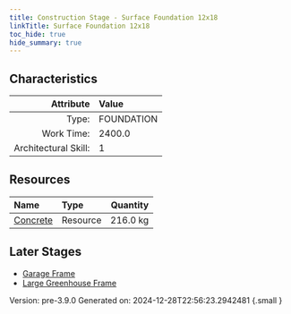 ```yaml
---
title: Construction Stage - Surface Foundation 12x18
linkTitle: Surface Foundation 12x18
toc_hide: true
hide_summary: true
---
```


## Characteristics

| Attribute      | Value |
|--------:|:------|
|Type:|FOUNDATION|
|Work Time:|2400.0|
|Architectural Skill:|1|

## Resources

| Name | Type | Quantity |
|:-----|:-----|-----:|
|[Concrete](/docs/definitions/resource/concrete)|Resource|216.0 kg|

## Later Stages
- [Garage Frame](/docs/definitions/construction/garage-frame)
- [Large Greenhouse Frame](/docs/definitions/construction/large-greenhouse-frame)


Version: pre-3.9.0 Generated on: 2024-12-28T22:56:23.2942481
{.small }